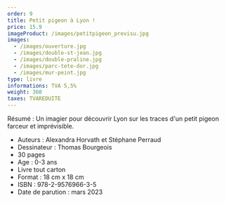 ```yaml
---
order: 9
title: Petit pigeon à Lyon !
price: 15.9
imageProduct: /images/petitpigeon_previsu.jpg
images:
  - /images/ouverture.jpg
  - /images/double-st-jean.jpg
  - /images/double-praline.jpg
  - /images/parc-tete-dor.jpg
  - /images/mur-peint.jpg
type: livre
informations: TVA 5,5%
weight: 360
taxes: TVAREDUITE
---
```

Résumé : Un imagier pour découvrir Lyon sur les traces d'un petit pigeon farceur et imprévisible.













- Auteurs : Alexandra Horvath et Stéphane Perraud
- Dessinateur : Thomas Bourgeois
- 30 pages
- Age : 0-3 ans
- Livre tout carton
- Format : 18 cm x 18 cm
- ISBN : 978-2-9576966-3-5
- Date de parution : mars 2023




